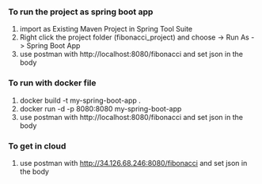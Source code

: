 ### To run the project as spring boot app
1. import as Existing Maven Project in Spring Tool Suite
2. Right click the project folder (fibonacci_project) and choose -> Run As -> Spring Boot App
3. use postman with http://localhost:8080/fibonacci and set json in the body

### To run with docker file
1. docker build -t my-spring-boot-app .
2. docker run -d -p 8080:8080 my-spring-boot-app
3. use postman with http://localhost:8080/fibonacci and set json in the body

### To get in cloud
1. use postman with http://34.126.68.246:8080/fibonacci and set json in the body
